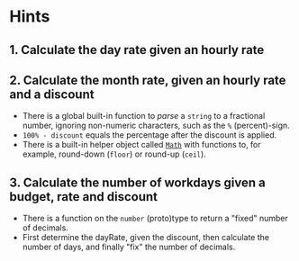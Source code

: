 # Hints

## 1. Calculate the day rate given an hourly rate

## 2. Calculate the month rate, given an hourly rate and a discount

- There is a global built-in function to _parse_ a `string` to a fractional
  number, ignoring non-numeric characters, such as the `%` (percent)-sign.
- `100% - discount` equals the percentage after the discount is applied.
- There is a built-in helper object called [`Math`][ref-math-object] with
  functions to, for example, round-down (`floor`) or round-up (`ceil`).

[ref-math-object]: https://developer.mozilla.org/en-US/docs/Web/JavaScript/Reference/Global_Objects/Math

## 3. Calculate the number of workdays given a budget, rate and discount

- There is a function on the `number` (proto)type to return a "fixed" number of
  decimals.
- First determine the dayRate, given the discount, then calculate the number of
  days, and finally "fix" the number of decimals.
